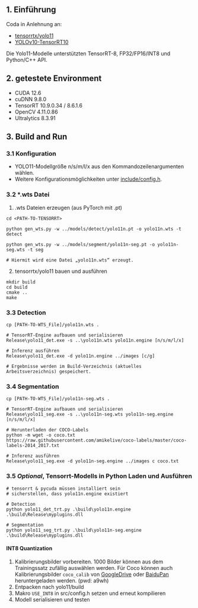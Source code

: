 ## 1. Einführung

Coda in Anlehnung an: 
- [tensorrtx/yolo11](https://github.com/wang-xinyu/tensorrtx/tree/master/yolo11)
- [YOLOv10-TensorRT10](https://github.com/mpj1234/YOLOv10-TensorRT10)

Die Yolo11-Modelle unterstützten TensorRT-8, FP32/FP16/INT8 und Python/C++ API.

## 2. getestete Environment

* CUDA 12.6
* cuDNN 9.8.0
* TensorRT 10.9.0.34 / 8.6.1.6
* OpenCV 4.11.0.86
* Ultralytics 8.3.91

## 3. Build and Run

### 3.1 Konfiguration

* YOLO11-Modellgröße n/s/m/l/x aus den Kommandozeilenargumenten wählen.
* Weitere Konfigurationsmöglichkeiten unter [include/config.h](include/config.h).

### 3.2 *.wts Datei

1. .wts Dateien erzeugen (aus PyTorch mit .pt)

```shell
cd <PATH-TO-TENSORRT>

python gen_wts.py -w ../models/detect/yolo11n.pt -o yolo11n.wts -t detect

python gen_wts.py -w ../models/segment/yolo11n-seg.pt -o yolo11n-seg.wts -t seg

# Hiermit wird eine Datei „yolo11n.wts“ erzeugt.
```

2. tensorrtx/yolo11 bauen und ausführen

```shell
mkdir build
cd build
cmake ..
make
```


### 3.3 Detection
```shell
cp [PATH-TO-WTS_File]/yolo11n.wts .

# TensorRT-Engine aufbauen und serialisieren
Release\yolo11_det.exe -s ..\yolo11n.wts yolo11n.engine [n/s/m/l/x]

# Inferenz ausführen
Release\yolo11_det.exe -d yolo11n.engine ../images [c/g]

# Ergebnisse werden im Build-Verzeichnis (aktuelles Arbeitsverzeichnis) gespeichert.
```



### 3.4 Segmentation
```shell
cp [PATH-TO-WTS_File]/yolo11n-seg.wts .

# TensorRT-Engine aufbauen und serialisieren
Release\yolo11_seg.exe -s ..\yolo11n-seg.wts yolo11n-seg.engine [n/s/m/l/x]

# Herunterladen der COCO-Labels
python -m wget -o coco.txt https://raw.githubusercontent.com/amikelive/coco-labels/master/coco-labels-2014_2017.txt

# Inferenz ausführen
Release\yolo11_seg.exe -d yolo11n-seg.engine ../images c coco.txt
```



### 3.5 *Optional*, Tensorrt-Modells in Python Laden und Ausführen 

```shell
# tensorrt & pycuda müssen installiert sein
# sicherstellen, dass yolo11n.engine existiert

# Detection
python yolo11_det_trt.py .\build\yolo11n.engine .\build\Release\myplugins.dll

# Segmentation
python yolo11_seg_trt.py .\build\yolo11n-seg.engine .\build\Release\myplugins.dll
```

#### INT8 Quantization

1. Kalibrierungsbilder vorbereiten. 1000 Bilder können aus dem Trainingssatz zufällig auswählen werden. Für Coco können auch Kalibrierungsbilder `coco_calib` von [GoogleDrive](https://drive.google.com/drive/folders/1s7jE9DtOngZMzJC1uL307J2MiaGwdRSI?usp=sharing) oder [BaiduPan](https://pan.baidu.com/s/1GOm_-JobpyLMAqZWCDUhKg) heruntergeladen werden. (pwd: a9wh)
2. Entpacken nach yolo11/build
3. Makro `USE_INT8` in src/config.h setzen und erneut kompilieren
4. Modell serialisieren und testen

